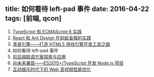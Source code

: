 title: 如何看待 left-pad 事件
date: 2016-04-22
tags: [前端, qcon]
---



1. [TypeScript 和 ECMAScript 6 实践](!http://qop.github.io/2016/04/22/2016/2016-04-22-1/)
2. [React 和 Ant Design 在蚂蚁金服的实践](!http://qop.github.io/2016/04/22/2016/2016-04-22-2/)
3. [青瓷引擎——打造 HTML5 游戏引擎开发工具之路](!http://qop.github.io/2016/04/22/2016/2016-04-22-3/)
4. 如何看待 left-pad 事件
5. [前后端联调方案探索与应用](!http://qop.github.io/2016/04/22/2016/2016-04-22-5/)
6. [向未来兼容——ES2015+/TypeScript 开发 Node.js 项目](!http://qop.github.io/2016/04/22/2016/2016-04-22-6/)
7. [互动娱乐时代下的 Web 音视频性能优化](!http://qop.github.io/2016/04/22/2016/2016-04-22-7/)